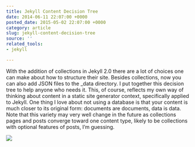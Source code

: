 ```yaml
---
title: Jekyll Content Decision Tree
date: 2014-06-11 22:07:00 +0000
posted_date: 2015-05-02 22:07:00 +0000
category: article
slug: jekyll-content-decision-tree
source: ''
related_tools:
- jekyll

---
```

With the addition of collections in Jekyll 2.0 there are a lot of choices one can make about how to structure their site. Besides collections, now you can also add JSON files to the _data directory. I put together this decision tree to help anyone who needs it. This, of course, reflects my own way of thinking about content in a static site generator context, specifically applied to Jekyll. One thing I love about not using a database is that your content is much closer to its original form: documents are documents, data is data. Note that this variety may very well change in the future as collections pages and posts converge toward one content type, likely to be collections with optional features of posts, I’m guessing.

![](/static/uploads/jekyll-content-decision-tree.png)
